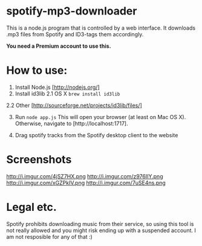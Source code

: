 spotify-mp3-downloader
======================

This is a node.js program that is controlled by a web interface. It downloads .mp3 files from Spotify and ID3-tags them accordingly.

**You need a Premium account to use this.**

# How to use:

1. Install Node.js [http://nodejs.org/]
2. Install id3lib
2.1 OS X
`brew install id3lib`

2.2 Other
[http://sourceforge.net/projects/id3lib/files/]

3. Run `node app.js`
This will open your browser (at least on Mac OS X). Otherwise, navigate to [http://localhost:1717].

4. Drag spotify tracks from the Spotify desktop client to the website

# Screenshots
http://i.imgur.com/4jSZ7HX.png
http://i.imgur.com/z976IIY.png
http://i.imgur.com/xGZPkIV.png
http://i.imgur.com/7uSE4ns.png


# Legal etc.
Spotify prohibits downloading music from their service, so using this tool is not really allowed and you might risk ending up with a suspended account. I am not resposible for any of that :)
